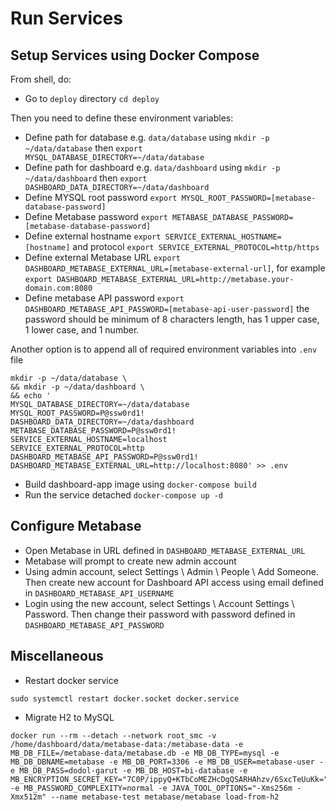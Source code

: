 # Run Services

## Setup Services using Docker Compose

From shell, do:

- Go to `deploy` directory `cd deploy`

Then you need to define these environment variables:

- Define path for database e.g. `data/database` using `mkdir -p ~/data/database` then `export MYSQL_DATABASE_DIRECTORY=~/data/database`
- Define path for dashboard e.g. `data/dashboard` using  `mkdir -p ~/data/dashboard` then `export DASHBOARD_DATA_DIRECTORY=~/data/dashboard`
- Define MYSQL root password `export MYSQL_ROOT_PASSWORD=[metabase-database-password]`
- Define Metabase password `export METABASE_DATABASE_PASSWORD=[metabase-database-password]`
- Define external hostname `export SERVICE_EXTERNAL_HOSTNAME=[hostname]` and protocol `export SERVICE_EXTERNAL_PROTOCOL=http/https`
- Define external Metabase URL `export DASHBOARD_METABASE_EXTERNAL_URL=[metabase-external-url]`, for example `export DASHBOARD_METABASE_EXTERNAL_URL=http://metabase.your-domain.com:8080`
- Define metabase API password `export DASHBOARD_METABASE_API_PASSWORD=[metabase-api-user-password]` the password should be minimum of 8 characters length, has 1 upper case, 1 lower case, and 1 number.

Another option is to append all of required environment variables into `.env` file

```shell
mkdir -p ~/data/database \
&& mkdir -p ~/data/dashboard \
&& echo '
MYSQL_DATABASE_DIRECTORY=~/data/database
MYSQL_ROOT_PASSWORD=P@ssw0rd1!
DASHBOARD_DATA_DIRECTORY=~/data/dashboard
METABASE_DATABASE_PASSWORD=P@ssw0rd1!
SERVICE_EXTERNAL_HOSTNAME=localhost
SERVICE_EXTERNAL_PROTOCOL=http
DASHBOARD_METABASE_API_PASSWORD=P@ssw0rd1!
DASHBOARD_METABASE_EXTERNAL_URL=http://localhost:8080' >> .env
```

- Build dashboard-app image using `docker-compose build`
- Run the service detached `docker-compose up -d`

## Configure Metabase

- Open Metabase in URL defined in `DASHBOARD_METABASE_EXTERNAL_URL`
- Metabase will prompt to create new admin account
- Using admin account, select Settings \ Admin \ People \ Add Someone. Then create new account for Dashboard API access using email defined in `DASHBOARD_METABASE_API_USERNAME`
- Login using the new account, select Settings \ Account Settings \ Password. Then change their password with password defined in `DASHBOARD_METABASE_API_PASSWORD`

## Miscellaneous

- Restart docker service

```shell
sudo systemctl restart docker.socket docker.service
```

- Migrate H2 to MySQL

```shell
docker run --rm --detach --network root_smc -v /home/dashboard/data/metabase-data:/metabase-data -e MB_DB_FILE=/metabase-data/metabase.db -e MB_DB_TYPE=mysql -e MB_DB_DBNAME=metabase -e MB_DB_PORT=3306 -e MB_DB_USER=metabase-user -e MB_DB_PASS=dodol-garut -e MB_DB_HOST=bi-database -e MB_ENCRYPTION_SECRET_KEY="7C0P/ippyQ+KTbCoMEZHcDgQSARHAhzv/6SxcTeUuKk=" -e MB_PASSWORD_COMPLEXITY=normal -e JAVA_TOOL_OPTIONS="-Xms256m -Xmx512m" --name metabase-test metabase/metabase load-from-h2
```
